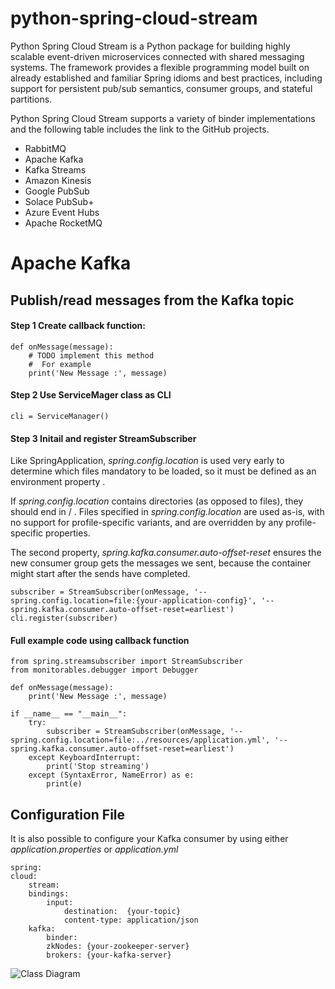 # python-spring-cloud-stream
Python Spring Cloud Stream is a Python package for building highly scalable event-driven microservices connected with shared messaging systems. The framework provides a flexible programming model built on already established and familiar Spring idioms and best practices, including support for persistent pub/sub semantics, consumer groups, and stateful partitions.

Python Spring Cloud Stream supports a variety of binder implementations and the following table includes the link to the GitHub projects.
- RabbitMQ
- Apache Kafka
- Kafka Streams
- Amazon Kinesis
- Google PubSub
- Solace PubSub+
- Azure Event Hubs
- Apache RocketMQ

# Apache Kafka
## Publish/read messages from the Kafka topic
#### Step 1 Create callback function:
    def onMessage(message):
        # TODO implement this method
        #  For example
        print('New Message :', message)

#### Step 2 Use ServiceMager class as CLI
    cli = ServiceManager()

#### Step 3 Initail and register StreamSubscriber
Like SpringApplication, *spring.config.location* is used very early to determine which files mandatory to be loaded, so it must be defined as an environment property .

If *spring.config.location* contains directories (as opposed to files), they should end in / . Files specified in *spring.config.location* are used as-is, with no support for profile-specific variants, and are overridden by any profile-specific properties.

The second property, *spring.kafka.consumer.auto-offset-reset* ensures the new consumer group gets the messages we sent, because the container might start after the sends have completed.

    subscriber = StreamSubscriber(onMessage, '--spring.config.location=file:{your-application-config}', '--spring.kafka.consumer.auto-offset-reset=earliest')
    cli.register(subscriber)

#### Full example code using callback function
    from spring.streamsubscriber import StreamSubscriber
    from monitorables.debugger import Debugger

    def onMessage(message):
        print('New Message :', message)

    if __name__ == "__main__":
        try:
            subscriber = StreamSubscriber(onMessage, '--spring.config.location=file:../resources/application.yml', '--spring.kafka.consumer.auto-offset-reset=earliest')
        except KeyboardInterrupt:
            print('Stop streaming')
        except (SyntaxError, NameError) as e:
            print(e)

## Configuration File
It is also possible to configure your Kafka consumer by using either *application.properties* or *application.yml*

    spring:
    cloud:
        stream:
        bindings:
            input:
                destination:  {your-topic}
                content-type: application/json
        kafka:
            binder:
            zkNodes: {your-zookeeper-server}
            brokers: {your-kafka-server}

![Class Diagram](https://github.com/superoutput/python-spring-cloud-stream/blob/master/documents/python-spring-cloud-stream_class_diagram.png)
